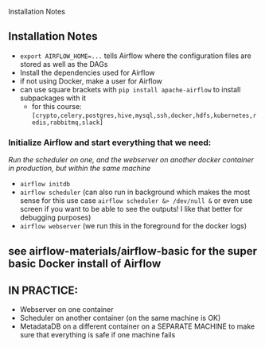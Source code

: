 Installation Notes

## Installation Notes
+ `export AIRFLOW_HOME=...` tells Airflow where the configuration files are stored as well as the DAGs
+ Install the dependencies used for Airflow
+ if not using Docker, make a user for Airflow
+ can use square brackets with `pip install apache-airflow` to install subpackages with it
	+ for this course: `[crypto,celery,postgres,hive,mysql,ssh,docker,hdfs,kubernetes,redis,rabbitmq,slack]`

### Initialize Airflow and start everything that we need:
_Run the scheduler on one, and the webserver on another docker container in production, but within the same machine_
+ `airflow initdb`
+ `airflow scheduler` (can also run in background which makes the most sense for this use case `airflow scheduler &> /dev/null &` or even use screen if you want to be able to see the outputs! I like that better for debugging purposes)
+ `airflow webserver` (we run this in the foreground for the docker logs)

## see airflow-materials/airflow-basic for the super basic Docker install of Airflow

## IN PRACTICE:
+ Webserver on one container
+ Scheduler on another container (on the same machine is OK)
+ MetadataDB on a different container on a SEPARATE MACHINE to make sure that everything is safe if one machine fails